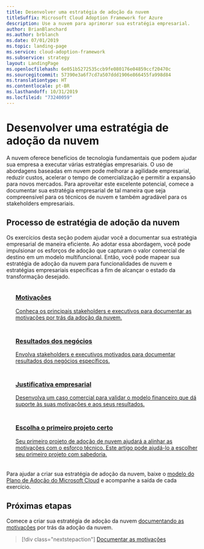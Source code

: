 ```yaml
---
title: Desenvolver uma estratégia de adoção da nuvem
titleSuffix: Microsoft Cloud Adoption Framework for Azure
description: Use a nuvem para aprimorar sua estratégia empresarial.
author: BrianBlanchard
ms.author: brblanch
ms.date: 07/01/2019
ms.topic: landing-page
ms.service: cloud-adoption-framework
ms.subservice: strategy
layout: LandingPage
ms.openlocfilehash: 6e051b5272535ccb9fe080176e04859ccf20470c
ms.sourcegitcommit: 57390e3a6f7cd7a507ddd1906e866455fa998d84
ms.translationtype: HT
ms.contentlocale: pt-BR
ms.lasthandoff: 10/31/2019
ms.locfileid: "73240059"
---
```

<!-- markdownlint-disable MD026 -->

# <a name="develop-a-cloud-adoption-strategy"></a>Desenvolver uma estratégia de adoção da nuvem

A nuvem oferece benefícios de tecnologia fundamentais que podem ajudar sua empresa a executar várias estratégias empresariais. O uso de abordagens baseadas em nuvem pode melhorar a agilidade empresarial, reduzir custos, acelerar o tempo de comercialização e permitir a expansão para novos mercados. Para aproveitar este excelente potencial, comece a documentar sua estratégia empresarial de tal maneira que seja compreensível para os técnicos de nuvem e também agradável para os stakeholders empresariais.

## <a name="cloud-adoption-strategy-process"></a>Processo de estratégia de adoção da nuvem

Os exercícios desta seção podem ajudar você a documentar sua estratégia empresarial de maneira eficiente. Ao adotar essa abordagem, você pode impulsionar os esforços de adoção que capturam o valor comercial de destino em um modelo multifuncional. Então, você pode mapear sua estratégia de adoção da nuvem para funcionalidades de nuvem e estratégias empresariais específicas a fim de alcançar o estado da transformação desejado.

<!--markdownlint-disable MD033 -->

<ul class="panelContent cardsF">
    <li style="display: flex; flex-direction: column;">
        <a href="./motivations.md">
            <div class="cardSize">
                <div class="cardPadding" style="padding-bottom:10px;">
                    <div class="card" style="padding-bottom:10px;">
                        <div class="cardImageOuter">
                            <div class="cardImage">
                                <img alt="" src="../_images/icons/1.png" data-linktype="external">
                            </div>
                        </div>
                        <div class="cardText" style="padding-left:0px;">
                            <h3>Motivações</h3>
Conheça os principais stakeholders e executivos para documentar as motivações por trás da adoção da nuvem.
                        </div>
                    </div>
                </div>
            </div>
        </a>
    </li>
    <li style="display: flex; flex-direction: column;">
        <a href="./business-outcomes/index.md">
            <div class="cardSize">
                <div class="cardPadding" style="padding-bottom:10px;">
                    <div class="card" style="padding-bottom:10px;">
                        <div class="cardImageOuter">
                            <div class="cardImage">
                                <img alt="" src="../_images/icons/2.png" data-linktype="external">
                            </div>
                        </div>
                        <div class="cardText" style="padding-left:0px;">
                            <h3>Resultados dos negócios</h3>
Envolva stakeholders e executivos motivados para documentar resultados dos negócios específicos.
                        </div>
                    </div>
                </div>
            </div>
        </a>
    </li>
    <li style="display: flex; flex-direction: column;">
        <a href="./cloud-migration-business-case.md">
            <div class="cardSize">
                <div class="cardPadding" style="padding-bottom:10px;">
                    <div class="card" style="padding-bottom:10px;">
                        <div class="cardImageOuter">
                            <div class="cardImage">
                                <img alt="" src="../_images/icons/3.png" data-linktype="external">
                            </div>
                        </div>
                        <div class="cardText" style="padding-left:0px;">
                            <h3>Justificativa empresarial</h3>
Desenvolva um caso comercial para validar o modelo financeiro que dá suporte às suas motivações e aos seus resultados.
                        </div>
                    </div>
                </div>
            </div>
        </a>
    </li>
    <li style="display: flex; flex-direction: column;">
        <a href="./first-adoption-project.md">
            <div class="cardSize">
                <div class="cardPadding" style="padding-bottom:10px;">
                    <div class="card" style="padding-bottom:10px;">
                        <div class="cardImageOuter">
                            <div class="cardImage">
                                <img alt="" src="../_images/icons/4.png" data-linktype="external">
                            </div>
                        </div>
                        <div class="cardText" style="padding-left:0px;">
                            <h3>Escolha o primeiro projeto certo</h3>
Seu primeiro projeto de adoção de nuvem ajudará a alinhar as motivações com o esforço técnico. Este artigo pode ajudá-lo a escolher seu primeiro projeto com sabedoria.
                        </div>
                    </div>
                </div>
            </div>
        </a>
    </li>
</ul>

Para ajudar a criar sua estratégia de adoção da nuvem, baixe o [modelo do Plano de Adoção do Microsoft Cloud](https://archcenter.blob.core.windows.net/cdn/fusion/readiness/Microsoft-Cloud-Adoption-Framework-Strategy-and-Plan-Template.docx) e acompanhe a saída de cada exercício.

## <a name="next-steps"></a>Próximas etapas

Comece a criar sua estratégia de adoção da nuvem [documentando as motivações](./motivations.md) por trás da adoção da nuvem.

> [!div class="nextstepaction"]
> [Documentar as motivações](./motivations.md)
